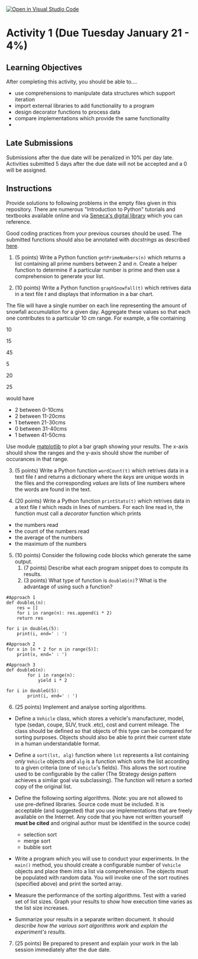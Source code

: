 [![Open in Visual Studio Code](https://classroom.github.com/assets/open-in-vscode-2e0aaae1b6195c2367325f4f02e2d04e9abb55f0b24a779b69b11b9e10269abc.svg)](https://classroom.github.com/online_ide?assignment_repo_id=17821416&assignment_repo_type=AssignmentRepo)
# Activity 1 (Due Tuesday January 21 - 4%)

## Learning Objectives

After completing this activity, you should be able to….

- use comprehensions to manipulate data structures which support iteration
- import external libraries to add functionality to a program
- design decorator functions to process data
- compare implementations which provide the same functionality
- 

## Late Submissions

Submissions after the due date will be penalized in 10% per day late.  Activities submitted 5 days after the due date will not be accepted and a 0 will be assigned.


## Instructions

Provide solutions to following problems in the empty files given in this repository. There are numerous "Introduction to Python" tutorials and textbooks available online and via [Seneca's digital library](https://library.senecacollege.ca) which you can reference.

Good coding practices from your previous courses should be used.  The submitted functions should also be annotated with *docstrings* as described [here](https://peps.python.org/pep-0257/).

1. (5 points) Write a Python function `getPrimeNumbers(n)` which returns a list containing all prime numbers between 2 and _n_.  Create a helper function to determine if a particular number is prime and then use a comprehension to generate your list.

2. (10 points) Write a Python function `graphSnowfall(t)` which retrives data in a text file _t_ and displays that information in a bar chart.

The file will have a single number on each line representing the amount of snowfall accumulation for a given day. Aggregate these values so that each one contributes to a particular 10 cm range.  For example, a file containing

10

15

45

5

20

25

would have

* 2 between 0-10cms
* 2 between 11-20cms
* 1 between 21-30cms
* 0 between 31-40cms
* 1 between 41-50cms

Use module [matplotlib](https://matplotlib.org/) to plot a bar graph showing your results. The x-axis should show the ranges and the y-axis should show the number of occurances in that range.

3. (5 points) Write a Python function `wordCount(t)` which retrives data in a text file _t_ and returns a dictionary where the _keys_ are unique words in the files and the corresponding _values_ are lists of line numbers where the words are found in the text.

4. (20 points) Write a Python function `printStats(t)` which retrives data in a text file _t_ which reads in lines of numbers.  For each line read in, the function must call a _decorator_ function which prints 
* the numbers read
* the count of the numbers read
* the average of the numbers
* the maximum of the numbers

5. (10 points) Consider the following code blocks which generate the same output.
    1. (7 points) Describe what each program snippet does to compute its results.
    2. (3 points) What type of function is `doubleG(n)`? What is the advantage of using such a function?



```
#Approach 1
def doubleL(n):
    res = []
    for i in range(n): res.append(i * 2)
    return res

for i in doubleL(5): 
    print(i, end=' : ')
```

```
#Approach 2
for x in [n * 2 for n in range(5)]:
    print(x, end=' : ')
```

```
#Approach 3
def doubleG(n):
        for i in range(n):
            yield i * 2

for i in doubleG(5):
        print(i, end=' : ')
```

6. (25 points) Implement and analyse sorting algorithms.

* Define a `Vehicle` class, which stores a vehicle's manufacturer, model, type (sedan, coupe, SUV, truck .etc), cost and current mileage.  The class should be defined so that objects of this type can be compared for sorting purposes.  Objects should also be able to print their current state in a human understandable format. 
* Define a `sort(lst, alg)` function where `lst` represents a list containing *only* `Vehicle` objects and `alg` is a function which sorts the list according to a given criteria (one of `Vehicle`'s fields).  This allows the sort routine used to be configurable by the caller (The Strategy design pattern achieves a simliar goal via subclassing). The function will return a sorted copy of the original list.
* Define the following sorting algorithms.  (Note: you are not allowed to use pre-defined libraries.  Source code must be included.  It is acceptable (and suggested) that you use implementations that are freely available on the Internet. Any code that you have not written yourself __must be cited__ and original author must be identified in the source code) 
  * selection sort
  * merge sort 
  * bubble sort

* Write a program which you will use to conduct your experiments.  In the `main()` method, you should create a configurable number of `Vehicle` objects and place them into a list via comprehension. The objects must be populated with random data.  You will invoke one of the sort routines (specified above) and print the sorted array. 
* Measure the performance of the sorting algorithms.  Test with a varied set of list sizes.  Graph your results to show how execution time varies as the list size increases.
* Summarize your results in a separate written document.  It should *describe how the various sort algorithms work* and *explain the experiment's results*.

7. (25 points) Be prepared to present and explain your work in the lab session immediately after the due date. 


